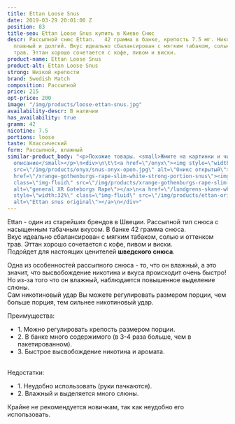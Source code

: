```yaml
---
title: Ettan Loose Snus
date: 2019-03-29 20:01:00 Z
position: 83
title-seo: Ettan Loose Snus купить в Киеве Снюс
descr: Рассыпной снюс Ettan.   42 грамма в банке, крепость 7.5 мг. Никотиновый удар
  плавный и долгий. Вкус идеально сбалансирован с мягким табаком, солью и оттенком
  трав. Эттан хорошо сочетается с кофе, пивом и виски.
product-name: Ettan Loose Snus
product-alt: Ettan Loose Snus
strong: Низкой крепости
brand: Swedish Match
composition: Рассыпной
price: 215
opt-price: 200
image: "/img/products/loose-ettan-snus.jpg"
availability-descr: В наличии
has_availability: true
gramm: 42
nicotine: 7.5
portions: loose
taste: Классический
form: Рассыпной, влажный
similar-product_body: "<p>Похожие товары. <small>Жмите на картинки и читайте полное
  описание</small></p>\n<div>\n\t\t<a href=\"/onyx\"><img style=\"width:32%\" class=\"img-fluid\"
  src=\"/img/products/onyx/snus-onyx-open.jpg\" alt=\"Оникс открытый\"></a>\n\t\t<a
  href=\"/xrange-gothenburgs-rape-slim-white-strong-portion-snus\"><img style=\"width:32%\"
  class=\"img-fluid\" src=\"/img/products/xrange-gothenburgs-rape-slim-white-strong-snus.jpg\"
  alt=\"general XR Goteborgs Rape\"></a>\n<a href=\"/lundgrens-skane-white-portion-snus\"><img
  style=\"width:32%\" class=\"img-fluid\" src=\"/img/products/ettan-original-portion.png\"
  alt=\"Ettan snus original\"></a>\n</div>"
---
```


Ettan - один из старейших брендов в Швеции. Рассыпной тип снюса с насыщенным табачным вкусом. В банке 42 грамма снюса.<br>
Вкус идеально сбалансирован с мягким табаком, солью и оттенком трав. Эттан хорошо сочетается с кофе, пивом и виски.<br>
Подойдет для настоящих ценителей **шведского снюса**.

Одна из особенностей рассыпного снюса - то, что он влажный, а это значит, что высвобождение никотина и вкуса происходит очень быстро!<br>
Но из-за того что он влажный, наблюдается повышенное выделение слюны.<br>
Сам никотиновый удар Вы можете регулировать размером порции, чем больше порция, тем сильнее никотиновый удар.

<div><span>Преимущества:</span>
<ul>
		<li>1. Можно регулировать крепость размером порции.</li>
		<li>2. В банке много содержимого (в 3-4 раза больше, чем в пакетированном).</li>
		<li>3. Быстрое высвобождение никотина и аромата.</li>
	</ul>
</div><br>
<div><span>Недостатки:</span>
<ul>
		<li>1. Неудобно использовать (руки пачкаются).</li>
		<li>2. Влажный и выделяется много слюны.</li>
	</ul>
</div>
Крайне не рекомендуется новичкам, так как неудобно его использовать.